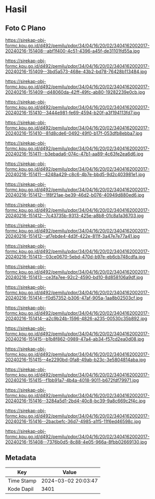 # Hasil

## Foto C Plano

https://sirekap-obj-formc.kpu.go.id/d492/pemilu/pdpr/34/04/16/20/02/3404162002017-20240216-151408--abf1f400-4c51-4396-a45f-de31101fd55a.jpg

https://sirekap-obj-formc.kpu.go.id/d492/pemilu/pdpr/34/04/16/20/02/3404162002017-20240216-151409--3bd5a573-468e-43b2-bd78-76428b113484.jpg

https://sirekap-obj-formc.kpu.go.id/d492/pemilu/pdpr/34/04/16/20/02/3404162002017-20240216-151409--d48060da-42ff-49fc-ab80-19282239e0cb.jpg

https://sirekap-obj-formc.kpu.go.id/d492/pemilu/pdpr/34/04/16/20/02/3404162002017-20240216-151410--3444e981-fe69-4594-b20f-a3f194113fd7.jpg

https://sirekap-obj-formc.kpu.go.id/d492/pemilu/pdpr/34/04/16/20/02/3404162002017-20240216-151410--81d8cde6-0492-49f0-b17f-053dfb8ebba7.jpg

https://sirekap-obj-formc.kpu.go.id/d492/pemilu/pdpr/34/04/16/20/02/3404162002017-20240216-151411--b3ebada6-074c-47b1-aa89-4c63fe2ea6d6.jpg

https://sirekap-obj-formc.kpu.go.id/d492/pemilu/pdpr/34/04/16/20/02/3404162002017-20240216-151411--4248a429-c8c6-4b7e-bbd5-9d2c403981e1.jpg

https://sirekap-obj-formc.kpu.go.id/d492/pemilu/pdpr/34/04/16/20/02/3404162002017-20240216-151412--1f8f21ae-be39-46d2-b076-40949d880ed6.jpg

https://sirekap-obj-formc.kpu.go.id/d492/pemilu/pdpr/34/04/16/20/02/3404162002017-20240216-151412--7c43735b-9313-425e-a8b8-01c8a1a36703.jpg

https://sirekap-obj-formc.kpu.go.id/d492/pemilu/pdpr/34/04/16/20/02/3404162002017-20240216-151412--af7ebde4-4d3f-422e-811f-3a47e7e77a41.jpg

https://sirekap-obj-formc.kpu.go.id/d492/pemilu/pdpr/34/04/16/20/02/3404162002017-20240216-151413--03ce0670-5ebd-470d-b97e-eb6cb748cdfa.jpg

https://sirekap-obj-formc.kpu.go.id/d492/pemilu/pdpr/34/04/16/20/02/3404162002017-20240216-151413--ce3fa7ee-92c2-4590-bd10-8d858106a9df.jpg

https://sirekap-obj-formc.kpu.go.id/d492/pemilu/pdpr/34/04/16/20/02/3404162002017-20240216-151414--f0d57352-b306-47af-905a-1aa8b02503cf.jpg

https://sirekap-obj-formc.kpu.go.id/d492/pemilu/pdpr/34/04/16/20/02/3404162002017-20240216-151414--a2c9b24b-1596-4826-a235-00530c35b892.jpg

https://sirekap-obj-formc.kpu.go.id/d492/pemilu/pdpr/34/04/16/20/02/3404162002017-20240216-151415--b1b8f862-0989-47a4-ab34-f57cd2ea0d08.jpg

https://sirekap-obj-formc.kpu.go.id/d492/pemilu/pdpr/34/04/16/20/02/3404162002017-20240216-151415--4e2290bd-0fa8-49ab-b23c-3e5804814aba.jpg

https://sirekap-obj-formc.kpu.go.id/d492/pemilu/pdpr/34/04/16/20/02/3404162002017-20240216-151415--f1bb91a7-4b4a-4018-9011-b672fdf79971.jpg

https://sirekap-obj-formc.kpu.go.id/d492/pemilu/pdpr/34/04/16/20/02/3404162002017-20240216-151416--3284a5d1-2bd4-40c8-bc39-9a8c669c2f4c.jpg

https://sirekap-obj-formc.kpu.go.id/d492/pemilu/pdpr/34/04/16/20/02/3404162002017-20240216-151416--2bacbefc-36d7-4985-a1f5-11f6ed46598c.jpg

https://sirekap-obj-formc.kpu.go.id/d492/pemilu/pdpr/34/04/16/20/02/3404162002017-20240216-151408--7376b0d5-8c88-4e05-966a-8fbb02669130.jpg


## Metadata

| Key        | Value               |
| ---------- | ------------------- |
| Time Stamp | 2024-03-02 20:03:47 |
| Kode Dapil | 3401                |



